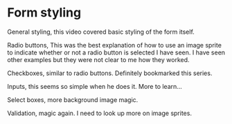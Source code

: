 # Form styling

General styling, this video covered basic styling of the form itself.

Radio buttons, This was the best explanation of how to use an image sprite to indicate whether or not a radio button is selected I have seen. I have seen other examples but they were not clear to me how they worked.

Checkboxes, similar to radio buttons. Definitely bookmarked this series.

Inputs, this seems so simple when he does it. More to learn...

Select boxes, more background image magic. 

Validation, magic again. I need to look up more on image sprites.